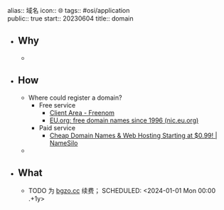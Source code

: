 alias:: 域名
icon:: 🌐
tags:: #osi/application  
public:: true
start:: 20230604
title:: domain

- ## Why
  -
- ## How
  - Where could register a domain?
    - Free service
      - [Client Area - Freenom](https://my.freenom.com/clientarea.php)
      - [EU.org: free domain names since 1996 (nic.eu.org)](https://nic.eu.org/)
    - Paid service
      - [Cheap Domain Names & Web Hosting Starting at $0.99! | NameSilo](https://www.namesilo.com/)
  -
- ## What
  - TODO 为 [bgzo.cc](https://www.namesilo.com/account_domains.php) 续费；
    SCHEDULED: <2024-01-01 Mon 00:00 .+1y>